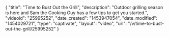 {
    "title": "Time to Bust Out the Grill",
    "description": "Outdoor grilling season is here and Sam the Cooking Guy has a few tips to get you started.",
    "videoid": "25995252",
    "date_created": "1453947054",
    "date_modified": "1454029721",
    "type": "captivate",
    "layout": "video",
    "url": "\/v\/time-to-bust-out-the-grill\/25995252"
}